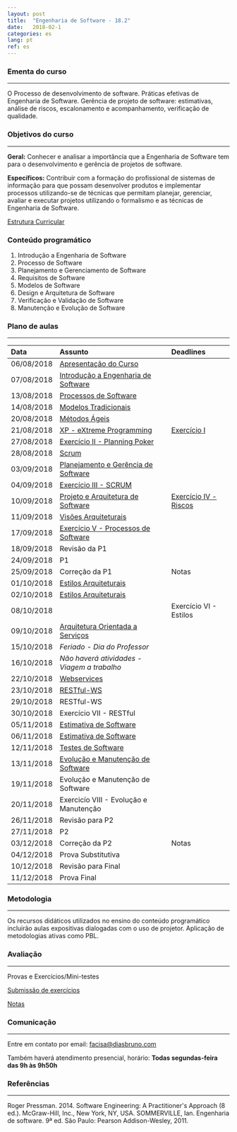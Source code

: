 ```yaml
---
layout: post
title:  "Engenharia de Software - 18.2"
date:   2018-02-1
categories: es
lang: pt
ref: es
---
```


### Ementa do curso
___
O Processo de desenvolvimento de software. Práticas efetivas de Engenharia de Software. Gerência de projeto de software: estimativas, análise de riscos, escalonamento e acompanhamento, verificação de qualidade.

### Objetivos do curso
___
**Geral:**
Conhecer e analisar a importância que a Engenharia de Software tem para o desenvolvimento e gerência de projetos de software.

**Específicos:**
Contribuir com a formação do profissional de sistemas de informação para que possam desenvolver produtos e implementar processos utilizando-se de técnicas que permitam planejar, gerenciar, avaliar e executar projetos utilizando o formalismo e as técnicas de Engenharia de Software.

[Estrutura Curricular](https://drive.google.com/file/d/0B9oADRpZVGECMmQ4WV83YVlRRGs/view?usp=sharing)

### Conteúdo programático

1. Introdução a Engenharia de Software
2. Processo de Software
3. Planejamento e Gerenciamento de Software
4. Requisitos de Software
5. Modelos de Software
6. Design e Arquitetura de Software
7. Verificação e Validação de Software
8. Manutenção e Evolução de Software

### Plano de aulas
___

| Data	| Assunto | Deadlines
| :------- | :------ | :------ |
| 06/08/2018 | [Apresentação do Curso](https://docs.google.com/presentation/d/1EeiAs1zpZIVcpZs-dTG1XUrIcHUDLj1OX2s7mMRZ-EE/preview?slide=id.p)
| 07/08/2018 | [Introdução a Engenharia de Software](https://docs.google.com/presentation/d/1MpTzyG-HIsgblINqmwI6ZUgBZpQtntCmLt2xW3B0bzQ/preview?slide=id.p)
| 13/08/2018 | [Processos de Software](https://docs.google.com/presentation/d/1T7QVD7NGVuixsGoti4DuAxPNHesppzxKn3N5dKxITg4/preview?slide=id.p)
| 14/08/2018 | [Modelos Tradicionais](https://drive.google.com/file/d/0B9oADRpZVGECZ1FLYVpjVDJucXM/view)
| 20/08/2018 | [Métodos Ágeis](https://docs.google.com/presentation/d/1UXdy3f8LKhmNaTEYKBRrpA-r8x2oVRImHJO9doxnvPs/preview?slide=id.p)
| 21/08/2018 | [XP - eXtreme Programming](https://docs.google.com/presentation/d/1KMGdK1x24Ss09VyN1CS594acXgSVzeh6iDL28CrV-84/preview?slide=id.p) | [Exercício I](https://docs.google.com/document/d/19yfIzPlFD7Om8dQLwk1JcN3RS-hm_lhnAbo8MXfTcBE/edit)
| 27/08/2018 | [Exercício II - Planning Poker](https://docs.google.com/document/d/17R8M94KQCSS2M6cvwuJ3EkOUePQ757To0SktNJ8K9Bo/preview)
| 28/08/2018 | [Scrum](https://docs.google.com/presentation/d/1-z2AA9P9zPeFosqYF6l8mFGdsfebrcZYQwEsV-mx3og/preview)
| 03/09/2018 | [Planejamento e Gerência de Software](https://docs.google.com/presentation/d/18faSVdt8FJvQ3auvuE8wmknEmbm-vSWC5NMcURvXmeg/preview)
| 04/09/2018 | [Exercício III - SCRUM](https://docs.google.com/document/d/1OMMDqnMnEYWBRxca792mOu7Hfm0rw-4y_R6lPrXxOEM/preview)
| 10/09/2018 | [Projeto e Arquitetura de Software](https://docs.google.com/presentation/d/1Yi9G73BHUs0iYN0EzMMNySMnqM6xFgzztBBUJF0dgeU/preview) | [Exercício IV - Riscos](https://docs.google.com/document/d/1JOzH7wBeOv5UZKp2kOC7kjPYLMhLEsyOPX09Ll7SjUk/preview)
| 11/09/2018 | [Visões Arquiteturais](https://docs.google.com/presentation/d/1aVybcJvidx6Y3tH22d1dvan6wLKf5jnRZ813hIA9_sM/preview#slide=id.p)
| 17/09/2018 | [Exercício V - Processos de Software](https://docs.google.com/document/d/1jzsq9HC77qlm0vzsW00kZTXrhzneFOF9sWUVmms1h9E/preview)
| 18/09/2018 | Revisão da P1
| 24/09/2018 | P1
| 25/09/2018 | Correção da P1 | Notas
| 01/10/2018 | [Estilos Arquiteturais](https://docs.google.com/presentation/d/10p-8qDjOJnVILCnqXGSAa6WQtqNvs1fPJGowEm5ZzU0/preview)
| 02/10/2018 | [Estilos Arquiteturais](https://docs.google.com/presentation/d/1M89AdJQvLjIxHCi5iabz_y2hY3f326ASCnR-NoeshGQ/preview#slide=id.p)
| 08/10/2018 | | Exercício VI - Estilos 
| 09/10/2018 | [Arquitetura Orientada a Serviços](https://docs.google.com/presentation/d/1JjyXKchZyamzeqIQ8F5afIgJjh078Vo9SxvB-SYsly0/preview?slide=id.p)
| 15/10/2018 | _Feriado - Dia do Professor_
| 16/10/2018 | _Não haverá atividades - Viagem a trabalho_
| 22/10/2018 | [Webservices](https://docs.google.com/presentation/d/1nzSwlsNYcZsbC8AV5KOOmwxnW_Y7yh1s2jgNvpNCUqA/preview#slide=id.p)
| 23/10/2018 | [RESTful-WS](https://docs.google.com/presentation/d/1IRTMxNFxIdl4DBu0m7YIL4vJqsfYahnJP6b8jnJTG4o/preview#slide=id.p)
| 29/10/2018 | RESTful-WS
| 30/10/2018 | Exercício VII - RESTful
| 05/11/2018 | [Estimativa de Software](https://docs.google.com/presentation/d/1sZfLM06HGiJ-KSzPWrzGY52JzkJwPAKpaiDMx2OdkGA/preview#slide=id.p3)
| 06/11/2018 | [Estimativa de Software](https://docs.google.com/presentation/d/1sZfLM06HGiJ-KSzPWrzGY52JzkJwPAKpaiDMx2OdkGA/preview#slide=id.p3)
| 12/11/2018 | [Testes de Software](https://docs.google.com/presentation/d/1LLgk0BBrvc-0NJSfSNBONPc9HpKYOStURZI9V6iha6A/preview?slide=id.p)
| 13/11/2018 | [Evolução e Manutenção de Software](https://docs.google.com/presentation/d/1slt8kz_euUt8GytvdSW-L6v3gxNd3OyssQZjnyPhars/preview?slide=id.p3)
| 19/11/2018 | Evolução e Manutenção de Software
| 20/11/2018 | Exercicío VIII - Evolução e Manutenção
| 26/11/2018 | Revisão para P2
| 27/11/2018 | P2
| 03/12/2018 | Correção da P2 | Notas
| 04/12/2018 | Prova Substitutiva
| 10/12/2018 | Revisão para Final
| 11/12/2018 | Prova Final

### Metodologia
___
Os recursos didáticos utilizados no ensino do conteúdo programático incluirão aulas expositivas dialogadas com o uso de projetor. Aplicação de metodologias ativas como PBL.

### Avaliação
___
Provas e Exercícios/Mini-testes

[Submissão de exercícios](https://docs.google.com/forms/d/e/1FAIpQLSde_5OkaejIMc62rhXTwNutRpRxOoQoo2-KvfBQD-x9c35kew/viewform)

[Notas](https://docs.google.com/spreadsheets/d/1xsQj8Xu_tM7wQ7w1Ov_kfKOy7C8A0c4OG1azCd2wXL8/preview#gid=0)

### Comunicação
___
Entre em contato por email: facisa@diasbruno.com

Também haverá atendimento presencial, horário: **Todas segundas-feira das 9h às 9h50h**

### Referências
___

Roger Pressman. 2014. Software Engineering: A Practitioner's Approach (8 ed.). McGraw-Hill, Inc., New York, NY, USA.
SOMMERVILLE, Ian. Engenharia de software. 9ª ed. São Paulo: Pearson Addison-Wesley, 2011.

